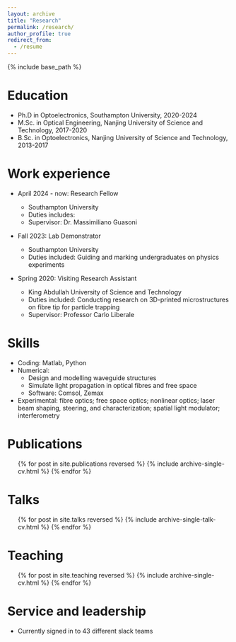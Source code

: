 ```yaml
---
layout: archive
title: "Research"
permalink: /research/
author_profile: true
redirect_from:
  - /resume
---
```


{% include base_path %}

Education
======
* Ph.D in Optoelectronics, Southampton University, 2020-2024
* M.Sc. in Optical Engineering, Nanjing University of Science and Technology, 2017-2020
* B.Sc. in Optoelectronics, Nanjing University of Science and Technology, 2013-2017

Work experience
======
* April 2024 - now: Research Fellow
  * Southampton University
  * Duties includes: 
  * Supervisor: Dr. Massimiliano Guasoni

* Fall 2023: Lab Demonstrator
  * Southampton University
  * Duties included: Guiding and marking undergraduates on physics experiments

* Spring 2020: Visiting Research Assistant
  * King Abdullah University of Science and Technology
  * Duties included: Conducting research on 3D-printed microstructures on fibre tip for particle trapping
  * Supervisor: Professor Carlo Liberale
  
Skills
======
* Coding: Matlab, Python
* Numerical:
  * Design and modelling waveguide structures
  * Simulate light propagation in optical fibres and free space
  * Software: Comsol, Zemax
* Experimental:
  fibre optics; free space optics; nonlinear optics; laser beam shaping, steering, and characterization; spatial light modulator; interferometry

Publications
======
  <ul>{% for post in site.publications reversed %}
    {% include archive-single-cv.html %}
  {% endfor %}</ul>
  
Talks
======
  <ul>{% for post in site.talks reversed %}
    {% include archive-single-talk-cv.html  %}
  {% endfor %}</ul>
  
Teaching
======
  <ul>{% for post in site.teaching reversed %}
    {% include archive-single-cv.html %}
  {% endfor %}</ul>
  
Service and leadership
======
* Currently signed in to 43 different slack teams

